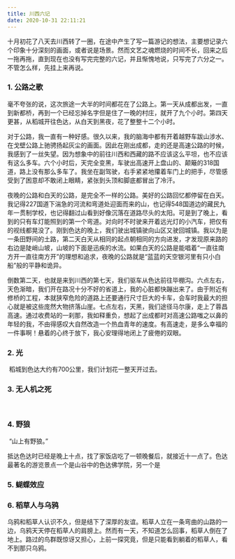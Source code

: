 ```yaml
---
title: 川西六记
date: 2020-10-31 22:11:21
---
```


十月初花了八天去川西转了一圈，在途中产生了写一篇游记的想法，主要想记录六个印象十分深刻的画面，或者说是场景。然而文艺之魂燃烧的时间不长，回来之后一拖再拖，直到现在也没有写完完整的六记，并且惭愧地说，只写完了六分之一。不管怎么样，先挂上来再说。

<!--more-->

### 1. 公路之歌

​        毫不夸张的说，这次旅途一大半的时间都花在了公路上。第一天从成都出发，一直到新都桥，再到一个已经忘掉名字但是住了一晚的村庄，就开了九个小时。第四天更甚，从稻城开往色达，从白天到黑夜，花了整整十二个小时。

​        对于公路，我一直有一种好感。很久以来，我的脑海中都有开着越野车跋山涉水、在戈壁公路上驰骋扬起灰尘的画面。因此在刚出成都，走的还是高速公路的时候，我感到了一丝失望。因为想象中的前往川西和西藏的路不应该这么平坦，也不应该有这么多车。六个小时后，天完全变黑，车驶出高速开上盘山的、颠簸的318国道，路上没有那么多车了。我坐在副驾驶，右手紧紧地攥着车门上的把手，尽管感受到了困意却不敢闭上眼睛，紧张到头顶和脚底都冒出了冷汗。

​        夜晚的公路和白天的公路，是完全不一样的公路。美好的公路回忆都停留在白天。我记得227国道下湍急的河流和弯道处迎面而来的山，也记得548国道边的藏民九年一贯制学校，也记得翻过山看到好像沉落在道路尽头的太阳。可是到了晚上，看到的只有车灯能照到的第一个弯道。对向时不时驶来开着远光灯的小汽车，把仅有的视线都晃没了。刚到色达的晚上，我们驶出城镇驶向山区又驶回城镇。我以为是一条田野间的土路，第二天白天从相同的起点朝相同的方向进发，才发现原来路的右边是陡峭山坡，山坡的下面是迅疾的水流。如果白天的公路是能唱着“一直往南方开一直往南方开”的理想和追求，夜晚的公路就是“蓝蓝的天空银河里有只小白船”般的平静和诡异。

​        倒数第二天，也就是来到川西的第七天，我们驱车从色达前往毕棚沟。六点左右，天色渐暗，我们开在路况十分不好的省道上，我的心脏都快蹦出来了。由于附近有修桥的工程，本就狭窄危险的道路上还要通行尺寸巨大的卡车，会车时我最大的担心就是被这些庞然大物挤落山崖。七点左右，天黑，我们途径马尔康，走上了蓉昌高速。通过收费站的一刹那，我如释重负，想起了出成都时对高速公路嗤之以鼻的年轻的我，不由得感叹大自然改造一个热血青年的速度。有高速走，是多么幸福的一件事啊！悬着的心终于放下，我心安理得地闭上了疲倦的双眼。

### 2. 光

​        稻城到色达大约有700公里，我们计划花一整天开过去。

### 3. 无人机之死

​        

### 4. 野狼

​        “山上有野狼。”

​        抵达色达时已经是晚上十点，找了家饭店吃了一顿晚餐后，就接近十一点了。色达最著名的游览景点一个是山谷中的色达佛学院，另一个是

### 5. 蝴蝶效应

### 6. 稻草人与乌鸦

​      乌鸦和稻草人认识不久，但是结下了深厚的友谊。稻草人立在一条弯曲的山路的一边，乌鸦天天停在稻草人的肩膀上。然而有一天，不知道怎么回事，稻草人倒在了地上。路过的鸟群既惊讶又担心，上前一探究竟，但是只能看到躺着的稻草人，看不到那只乌鸦。





